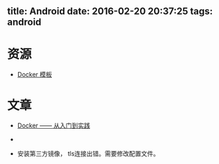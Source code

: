 title: Android
date: 2016-02-20 20:37:25
tags: android
---

# 资源
* [Docker 模板](http://openvz.org/Download/template/precreated)

# 文章
* [Docker —— 从入门到实践](https://www.gitbook.com/book/yeasy/docker_practice)
* []()

* 安装第三方镜像， tls连接出错。需要修改配置文件。
